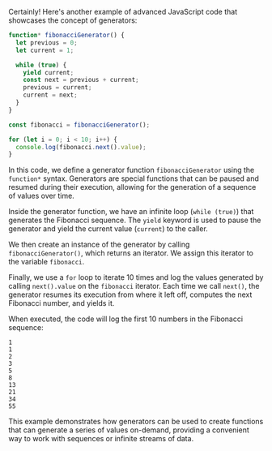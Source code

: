 Certainly! Here's another example of advanced JavaScript code that showcases the concept of generators:

```javascript
function* fibonacciGenerator() {
  let previous = 0;
  let current = 1;

  while (true) {
    yield current;
    const next = previous + current;
    previous = current;
    current = next;
  }
}

const fibonacci = fibonacciGenerator();

for (let i = 0; i < 10; i++) {
  console.log(fibonacci.next().value);
}
```

In this code, we define a generator function `fibonacciGenerator` using the `function*` syntax. Generators are special functions that can be paused and resumed during their execution, allowing for the generation of a sequence of values over time.

Inside the generator function, we have an infinite loop (`while (true)`) that generates the Fibonacci sequence. The `yield` keyword is used to pause the generator and yield the current value (`current`) to the caller.

We then create an instance of the generator by calling `fibonacciGenerator()`, which returns an iterator. We assign this iterator to the variable `fibonacci`.

Finally, we use a `for` loop to iterate 10 times and log the values generated by calling `next().value` on the `fibonacci` iterator. Each time we call `next()`, the generator resumes its execution from where it left off, computes the next Fibonacci number, and yields it.

When executed, the code will log the first 10 numbers in the Fibonacci sequence:

```
1
1
2
3
5
8
13
21
34
55
```

This example demonstrates how generators can be used to create functions that can generate a series of values on-demand, providing a convenient way to work with sequences or infinite streams of data.
